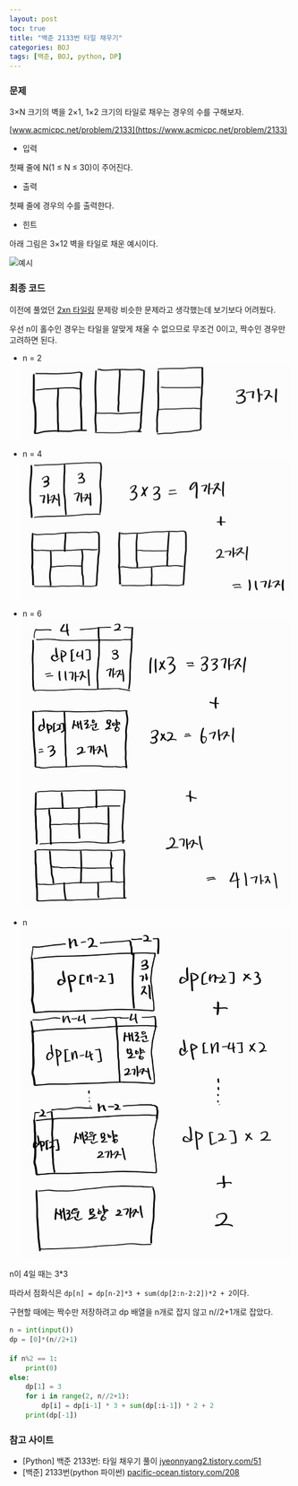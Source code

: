 ```yaml
---
layout: post
toc: true
title: "백준 2133번 타일 채우기"
categories: BOJ
tags: [백준, BOJ, python, DP]
---
```


### 문제

3×N 크기의 벽을 2×1, 1×2 크기의 타일로 채우는 경우의 수를 구해보자.

[www.acmicpc.net/problem/2133](https://www.acmicpc.net/problem/2133)

* 입력

첫째 줄에 N(1 ≤ N ≤ 30)이 주어진다.

* 출력

첫째 줄에 경우의 수를 출력한다.

* 힌트

아래 그림은 3×12 벽을 타일로 채운 예시이다.

![예시](https://onlinejudgeimages.s3-ap-northeast-1.amazonaws.com/upload/images/2663_1.jpg)


### 최종 코드

이전에 풀었던 [2xn 타일링](https://www.acmicpc.net/problem/11726) 문제랑 비슷한 문제라고 생각했는데 보기보다 어려웠다.

우선 n이 홀수인 경우는 타일을 알맞게 채울 수 없으므로 무조건 0이고, 짝수인 경우만 고려하면 된다.

* n = 2
![n=2](https://github.com/summerlunaa/summerlunaa.github.io/blob/master/_posts/image/2133_1.jpg?raw=true)

* n = 4
![n=4](https://github.com/summerlunaa/summerlunaa.github.io/blob/master/_posts/image/2133_2.jpg?raw=true)

* n = 6
![n=6](https://github.com/summerlunaa/summerlunaa.github.io/blob/master/_posts/image/2133_3.jpg?raw=true)

* n
![n](https://github.com/summerlunaa/summerlunaa.github.io/blob/master/_posts/image/2133_4.jpg?raw=true)

n이 4일 때는 3*3

따라서 점화식은 `dp[n] = dp[n-2]*3 + sum(dp[2:n-2:2])*2 + 2`이다.

구현할 때에는 짝수만 저장하려고 dp 배열을 n개로 잡지 않고 n//2+1개로 잡았다.

```python
n = int(input())
dp = [0]*(n//2+1)

if n%2 == 1:
    print(0)
else:
    dp[1] = 3
    for i in range(2, n//2+1):
        dp[i] = dp[i-1] * 3 + sum(dp[:i-1]) * 2 + 2
    print(dp[-1])
```

### 참고 사이트

- [Python] 백준 2133번: 타일 채우기 풀이 [jyeonnyang2.tistory.com/51](https://jyeonnyang2.tistory.com/51)
- [백준] 2133번(python 파이썬) [pacific-ocean.tistory.com/208](https://pacific-ocean.tistory.com/208)
